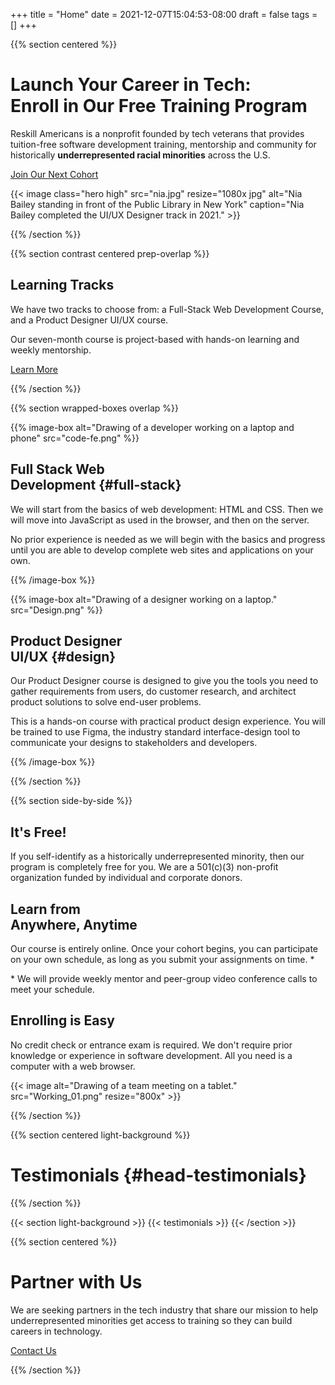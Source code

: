 +++
title = "Home"
date = 2021-12-07T15:04:53-08:00
draft = false
tags = []
+++

{{% section centered %}}

# Launch Your Career in Tech:<br>Enroll in Our Free Training Program

Reskill Americans is a nonprofit founded by tech veterans that provides
tuition-free software development training, mentorship and community for
historically **underrepresented racial minorities** across the U.S.

<a class="button-like standout" href="/enroll">Join Our Next Cohort</a>

{{< image class="hero high" src="nia.jpg" resize="1080x jpg"
    alt="Nia Bailey standing in front of the Public Library in New York"
    caption="Nia Bailey completed the UI/UX Designer track in 2021." >}}

{{% /section %}}


{{% section contrast centered prep-overlap %}}

## Learning Tracks

We have two tracks to choose from: a Full-Stack Web Development Course, and a
Product Designer UI/UX course.

Our seven-month course is project-based with hands-on learning and weekly
mentorship.

<a class="button-like " href="/learn-more">Learn More</a>

{{% /section %}}


{{% section wrapped-boxes overlap %}}

{{% image-box alt="Drawing of a developer working on a laptop and phone"
    src="code-fe.png" %}}

## Full Stack Web<br>Development {#full-stack}

We will start from the basics of web development: HTML and CSS. Then we will
move into JavaScript as used in the browser, and then on the server.

No prior experience is needed as we will begin with the basics and progress
until you are able to develop complete web sites and applications on your own.

{{% /image-box %}}

{{% image-box alt="Drawing of a designer working on a laptop."
    src="Design.png" %}}

## Product Designer<br>UI/UX {#design}

Our Product Designer course is designed to give you the tools you need to gather requirements from users, do
customer research, and architect product solutions to solve end-user problems.

This is a hands-on course with practical product design experience. You will be
trained to use Figma, the industry standard interface-design tool to communicate
your designs to stakeholders and developers.

{{% /image-box %}}

{{% /section %}}


{{% section side-by-side %}}

<div>

## It's Free!

If you self-identify as a historically underrepresented minority, then
our program is completely free for you. We are a 501(c)(3) non-profit
organization funded by individual and corporate donors.

## Learn from<br>Anywhere, Anytime

Our course is entirely online. Once your cohort begins, you can
participate on your own schedule, as long as you submit your assignments
on time.&nbsp;<span class="footnote-mark">*</span>

<p class="footnote">
* We will provide weekly mentor and peer-group video conference
calls to meet your schedule.
</p>

## Enrolling is Easy

No credit check or entrance exam is required. We don't require prior
knowledge or experience in software development. All you need is a
computer with a web browser.

</div>

{{< image alt="Drawing of a team meeting on a tablet."
    src="Working_01.png" resize="800x" >}}

{{% /section %}}


{{% section centered light-background %}}
# Testimonials {#head-testimonials}
{{% /section %}}

{{< section light-background >}}
{{< testimonials >}}
{{< /section >}}

{{% section centered %}}

# Partner with Us

We are seeking partners in the tech industry that share our mission to help underrepresented minorities get access to training so they can build careers in technology.

<a class="button-like standout" href="mailto:{{< site-param email >}}" target="_blank">Contact Us</a>

{{% /section %}}
